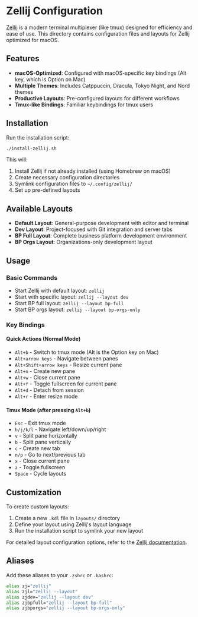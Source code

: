 # Zellij Configuration

[Zellij](https://zellij.dev/) is a modern terminal multiplexer (like tmux) designed for efficiency and ease of use. This directory contains configuration files and layouts for Zellij optimized for macOS.

## Features

- **macOS-Optimized**: Configured with macOS-specific key bindings (Alt key, which is Option on Mac)
- **Multiple Themes**: Includes Catppuccin, Dracula, Tokyo Night, and Nord themes
- **Productive Layouts**: Pre-configured layouts for different workflows
- **Tmux-like Bindings**: Familiar keybindings for tmux users

## Installation

Run the installation script:

```bash
./install-zellij.sh
```

This will:
1. Install Zellij if not already installed (using Homebrew on macOS)
2. Create necessary configuration directories
3. Symlink configuration files to `~/.config/zellij/`
4. Set up pre-defined layouts

## Available Layouts

- **Default Layout**: General-purpose development with editor and terminal
- **Dev Layout**: Project-focused with Git integration and server tabs
- **BP Full Layout**: Complete business platform development environment
- **BP Orgs Layout**: Organizations-only development layout

## Usage

### Basic Commands

- Start Zellij with default layout: `zellij`
- Start with specific layout: `zellij --layout dev`
- Start BP full layout: `zellij --layout bp-full`
- Start BP orgs layout: `zellij --layout bp-orgs-only`

### Key Bindings

#### Quick Actions (Normal Mode)

- `Alt+b` - Switch to tmux mode (Alt is the Option key on Mac)
- `Alt+arrow keys` - Navigate between panes
- `Alt+Shift+arrow keys` - Resize current pane
- `Alt+n` - Create new pane
- `Alt+w` - Close current pane
- `Alt+f` - Toggle fullscreen for current pane
- `Alt+d` - Detach from session
- `Alt+r` - Enter resize mode

#### Tmux Mode (after pressing `Alt+b`)

- `Esc` - Exit tmux mode
- `h/j/k/l` - Navigate left/down/up/right
- `v` - Split pane horizontally
- `b` - Split pane vertically
- `c` - Create new tab
- `n/p` - Go to next/previous tab
- `x` - Close current pane
- `z` - Toggle fullscreen
- `Space` - Cycle layouts

## Customization

To create custom layouts:

1. Create a new `.kdl` file in `layouts/` directory
2. Define your layout using Zellij's layout language
3. Run the installation script to symlink your new layout

For detailed layout configuration options, refer to the [Zellij documentation](https://zellij.dev/documentation/).

## Aliases

Add these aliases to your `.zshrc` or `.bashrc`:

```bash
alias zj="zellij"
alias zjl="zellij --layout"
alias zjdev="zellij --layout dev"
alias zjbpfull="zellij --layout bp-full"
alias zjbporgs="zellij --layout bp-orgs-only"
```